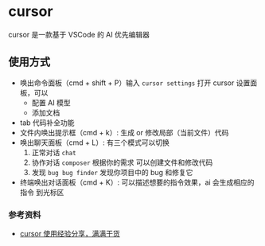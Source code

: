 # cursor

cursor 是一款基于 VSCode 的 AI 优先编辑器

## 使用方式

- 唤出命令面板（cmd + shift + P）输入 `cursor settings` 打开 cursor 设置面板，可以
  - 配置 AI 模型
  - 添加文档
- tab 代码补全功能
- 文件内唤出提示框（cmd + k）: 生成 or 修改局部（当前文件）代码
- 唤出聊天面板（cmd + L）: 有三个模式可以切换
  1. 正常对话 `chat`
  2. 协作对话 `composer` 根据你的需求 可以创建文件和修改代码
  3. 发现 `bug bug finder` 发现你项目中的 bug 和修复它
- 终端唤出对话面板（cmd + K）: 可以描述想要的指令效果，ai 会生成相应的 指令 到光标区

### 参考资料

- [cursor 使用经验分享，满满干货](https://juejin.cn/post/7440482461762601010?searchId=20250205111425104977DC39406C6F8A96)
